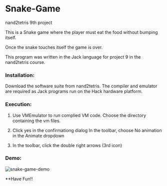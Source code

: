 # Snake-Game
nand2tetris 9th project

This is a Snake game where the player must eat the food without bumping itself.

Once the snake touches itself the game is over.

This program was written in the Jack language for project 9 in the nand2tetris course.

### Installation:
Download the software suite from nand2tetris. The compiler and emulator are required as Jack programs run on the Hack hardware platform.

### Execution:
1. Use VMEmulator to run complied VM code. Choose the directory containing the vm files.

2. Click yes in the confirmationg dialog In the toolbar, choose No animation in the Animate dropdown

3. In the toolbar, click the double right arrows (3rd icon)

### Demo:

![snake-game-demo](https://user-images.githubusercontent.com/86181976/131263586-df3e2b86-57f5-4397-99a3-0dbf5891cbdf.gif)

**Have Fun!!
